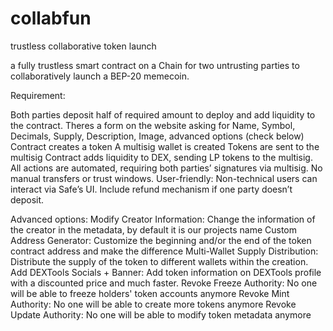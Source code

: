 # collabfun
trustless collaborative token launch

a fully trustless smart contract on a Chain for two untrusting parties to collaboratively launch a BEP-20 memecoin. 

Requirement:

Both parties deposit half of required amount to deploy and add liquidity to the contract.
Theres a form on the website asking for Name, Symbol, Decimals, Supply, Description, Image, advanced options (check below)
Contract creates a token
A multisig wallet is created
Tokens are sent to the multisig 
Contract adds liquidity to DEX, sending LP tokens to the multisig.
All actions are automated, requiring both parties’ signatures via multisig.
No manual transfers or trust windows.
User-friendly: Non-technical users can interact via Safe’s UI.
Include refund mechanism if one party doesn’t deposit.

Advanced options:
Modify Creator Information: Change the information of the creator in the metadata, by default it is our projects name
Custom Address Generator: Customize the beginning and/or the end of the token contract address and make the difference
Multi-Wallet Supply Distribution: Distribute the supply of the token to different wallets within the creation. 
Add DEXTools Socials + Banner: Add  token information on DEXTools profile with a discounted price and much faster. 
Revoke Freeze Authority: No one will be able to freeze holders' token accounts anymore
Revoke Mint Authority: No one will be able to create more tokens anymore
Revoke Update Authority: No one will be able to modify token metadata anymore
